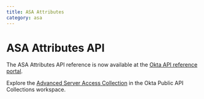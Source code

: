 ```yaml
---
title: ASA Attributes
category: asa
---
```


# ASA Attributes API

The ASA Attributes API reference is now available at the [Okta API reference portal](https://developer.okta.com/docs/api/openapi/asa/asa/tag/attributes/).

Explore the [Advanced Server Access Collection](https://www.postman.com/okta-eng/workspace/okta-public-api-collections/collection/4920859-f91736f1-5ae0-4a0a-949d-abed2ada2c58) in the Okta Public API Collections workspace.